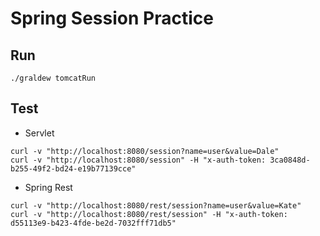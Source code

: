 # Spring Session Practice
## Run
```
./graldew tomcatRun
```
## Test
- Servlet
```
curl -v "http://localhost:8080/session?name=user&value=Dale"
curl -v "http://localhost:8080/session" -H "x-auth-token: 3ca0848d-b255-49f2-bd24-e19b77139cce"
```
- Spring Rest
```
curl -v "http://localhost:8080/rest/session?name=user&value=Kate"
curl -v "http://localhost:8080/rest/session" -H "x-auth-token: d55113e9-b423-4fde-be2d-7032fff71db5"
```